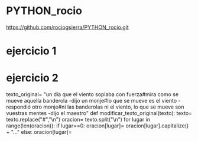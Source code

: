 # PYTHON_rocio

https://github.com/rociogsierra/PYTHON_rocio.git

# ejercicio 1

# ejercicio 2

texto_original= "un día que el viento soplaba con fuerza#mira como se mueve aquella banderola -dijo un monje#lo que se mueve es el viento -respondió otro monje#ni las banderolas ni el viento, lo que se mueve son vuestras mentes -dijo el maestro"
def modificar_texto_original(texto):
texto= texto.replace("#","\n")
oracion= texto.split("\n")
for lugar in range(len(oracion)):
if lugar==0:
oracion[lugar]= oracion[lugar].capitalize() + "..."
else:
oracion[lugar]=
